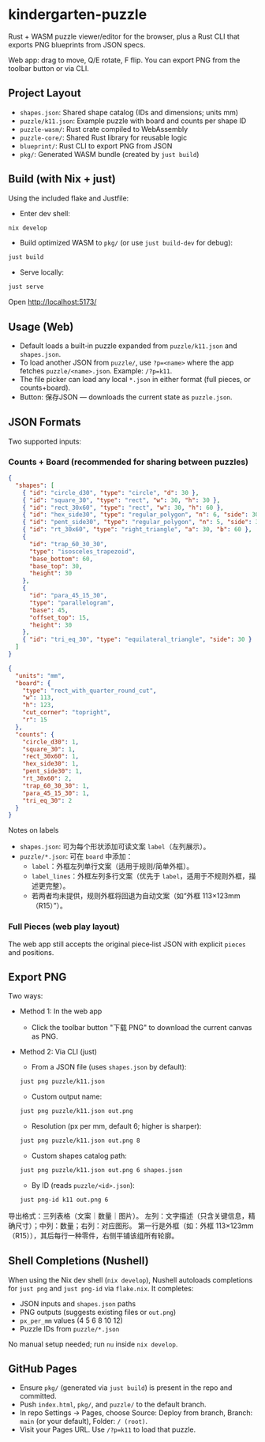 # kindergarten-puzzle

Rust + WASM puzzle viewer/editor for the browser, plus a Rust CLI that exports
PNG blueprints from JSON specs.

Web app: drag to move, Q/E rotate, F flip. You can export PNG from the toolbar
button or via CLI.

## Project Layout

- `shapes.json`: Shared shape catalog (IDs and dimensions; units mm)
- `puzzle/k11.json`: Example puzzle with board and counts per shape ID
- `puzzle-wasm/`: Rust crate compiled to WebAssembly
- `puzzle-core/`: Shared Rust library for reusable logic
- `blueprint/`: Rust CLI to export PNG from JSON
- `pkg/`: Generated WASM bundle (created by `just build`)

## Build (with Nix + just)

Using the included flake and Justfile:

- Enter dev shell:

```bash
nix develop
```

- Build optimized WASM to `pkg/` (or use `just build-dev` for debug):

```bash
just build
```

- Serve locally:

```bash
just serve
```

Open <http://localhost:5173/>

## Usage (Web)

- Default loads a built‑in puzzle expanded from `puzzle/k11.json` and
  `shapes.json`.
- To load another JSON from `puzzle/`, use `?p=<name>` where the app fetches
  `puzzle/<name>.json`. Example: `/?p=k11`.
- The file picker can load any local `*.json` in either format (full pieces, or
  counts+board).
- Button: 保存JSON — downloads the current state as `puzzle.json`.

## JSON Formats

Two supported inputs:

### Counts + Board (recommended for sharing between puzzles)

```json
{
  "shapes": [
    { "id": "circle_d30", "type": "circle", "d": 30 },
    { "id": "square_30", "type": "rect", "w": 30, "h": 30 },
    { "id": "rect_30x60", "type": "rect", "w": 30, "h": 60 },
    { "id": "hex_side30", "type": "regular_polygon", "n": 6, "side": 30 },
    { "id": "pent_side30", "type": "regular_polygon", "n": 5, "side": 30 },
    { "id": "rt_30x60", "type": "right_triangle", "a": 30, "b": 60 },
    {
      "id": "trap_60_30_30",
      "type": "isosceles_trapezoid",
      "base_bottom": 60,
      "base_top": 30,
      "height": 30
    },
    {
      "id": "para_45_15_30",
      "type": "parallelogram",
      "base": 45,
      "offset_top": 15,
      "height": 30
    },
    { "id": "tri_eq_30", "type": "equilateral_triangle", "side": 30 }
  ]
}
```

```json
{
  "units": "mm",
  "board": {
    "type": "rect_with_quarter_round_cut",
    "w": 113,
    "h": 123,
    "cut_corner": "topright",
    "r": 15
  },
  "counts": {
    "circle_d30": 1,
    "square_30": 1,
    "rect_30x60": 1,
    "hex_side30": 1,
    "pent_side30": 1,
    "rt_30x60": 2,
    "trap_60_30_30": 1,
    "para_45_15_30": 1,
    "tri_eq_30": 2
  }
}
```

Notes on labels

- `shapes.json`: 可为每个形状添加可读文案 `label`（左列展示）。
- `puzzle/*.json`: 可在 `board` 中添加：
  - `label`：外框左列单行文案（适用于规则/简单外框）。
  - `label_lines`：外框左列多行文案（优先于 `label`，适用于不规则外框，描述更完整）。
  - 若两者均未提供，规则外框将回退为自动文案（如“外框 113×123mm（R15）”）。

### Full Pieces (web play layout)

The web app still accepts the original piece‑list JSON with explicit `pieces`
and positions.

## Export PNG

Two ways:

- Method 1: In the web app
  - Click the toolbar button "下载 PNG" to download the current canvas as PNG.

- Method 2: Via CLI (just)
  - From a JSON file (uses `shapes.json` by default):

  ```bash
  just png puzzle/k11.json
  ```

  - Custom output name:

  ```bash
  just png puzzle/k11.json out.png
  ```

  - Resolution (px per mm, default 6; higher is sharper):

  ```bash
  just png puzzle/k11.json out.png 8
  ```

  - Custom shapes catalog path:

  ```bash
  just png puzzle/k11.json out.png 6 shapes.json
  ```

  - By ID (reads `puzzle/<id>.json`):

  ```bash
  just png-id k11 out.png 6
  ```

导出格式：三列表格（文案｜数量｜图片）。
左列：文字描述（只含关键信息，精确尺寸）；中列：数量；右列：对应图形。
第一行是外框（如：外框 113×123mm（R15）），其后每行一种零件，右侧平铺该组所有轮廓。

## Shell Completions (Nushell)

When using the Nix dev shell (`nix develop`), Nushell autoloads completions for
`just png` and `just png-id` via `flake.nix`. It completes:

- JSON inputs and `shapes.json` paths
- PNG outputs (suggests existing files or `out.png`)
- `px_per_mm` values (4 5 6 8 10 12)
- Puzzle IDs from `puzzle/*.json`

No manual setup needed; run `nu` inside `nix develop`.

## GitHub Pages

- Ensure `pkg/` (generated via `just build`) is present in the repo and committed.
- Push `index.html`, `pkg/`, and `puzzle/` to the default branch.
- In repo Settings → Pages, choose Source: Deploy from branch, Branch: `main`
  (or your default), Folder: `/ (root)`.
- Visit your Pages URL. Use `/?p=k11` to load that puzzle.
